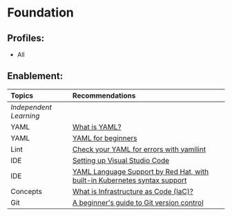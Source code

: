 # Foundation

##  Profiles:
* All

## Enablement:

| **Topics** | **Recommendations** |
| :---- | :---- |
| *Independent Learning* | |
| YAML | [What is YAML?](https://www.redhat.com/en/topics/automation/what-is-yaml) |
| YAML | [YAML for beginners](https://www.redhat.com/en/blog/yaml-beginners) |
| Lint | [Check your YAML for errors with yamllint](https://www.redhat.com/en/blog/check-yaml-yamllint) |
| IDE | [Setting up Visual Studio Code](https://code.visualstudio.com/docs/setup/setup-overview) | 
| IDE | [YAML Language Support by Red Hat, with built-in Kubernetes syntax support](https://marketplace.visualstudio.com/items?itemName=redhat.vscode-yaml) |
| Concepts | [What is Infrastructure as Code (IaC)?](https://www.redhat.com/en/topics/automation/what-is-infrastructure-as-code-iac) |
| Git | [A beginner's guide to Git version control](https://developers.redhat.com/articles/2023/08/02/beginners-guide-git-version-control#) |
